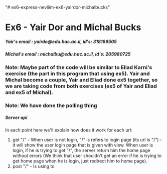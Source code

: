 "# ex6-express-neviiim-ex6-yairdor-michalbucks" 
<h1>Ex6 - Yair Dor and Michal Bucks</h1>
<h5>Yair's email : yairdo@edu.hac.ac.il, id's: 318169505</h5>
<h5>Michal's email : michalbu@edu.hac.ac.il, id's: 205980725</h5>

<h3>Note: Maybe part of the code will be similar to Eliad Karni's exercise (the part in this program that using ex5). 
Yair and Michal become a couple, Yair and Eliad done ex5 together, so we are taking code from both exercises (ex5 of Yair and Eliad
and ex5 of Michal).</h3>

<h3>Note: We have done the polling thing</h3>

<h5>Server api</h5>
<div>
In each point here we'll explain how does it work for each url:
    <ol>
        <li> 
            get "/" - When user is not login, "/" is refers to login page (its url is "/") - it will show the user login page 
            that is given with view. When user is login, if he is trying to get "/", the server return him the home page without errors 
            (We think that user shouldn't get an error if he is trying to get home page when he is login, just redirect him to home page).
        </li> 
        <li>
            post "/" - Is using to 
        </li>
    </ol>
</div>